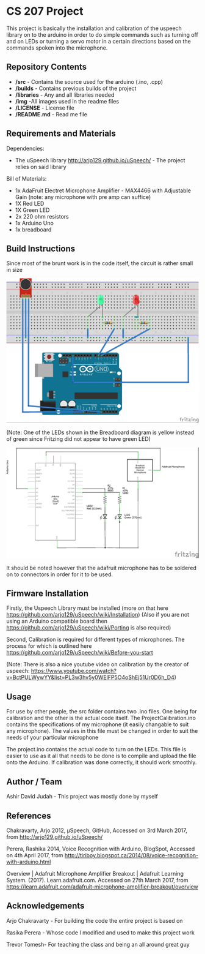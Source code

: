 # CS 207 Project #

This project is basically the installation and calibration of the uspeech library on to the arduino in order to do simple commands such as turning off and on LEDs or turning a servo motor in a certain directions based on the commands spoken into the microphone. 

## Repository Contents ##

* **/src** - Contains the source used for the arduino (.ino, .cpp)
* **/builds** - Contains previous builds of the project 
* **/libraries** - Any and all libraries needed
* **/img** -All images used in the readme files
* **/LICENSE** - License file
* **/README.md** - Read me file

## Requirements and Materials ##

Dependencies:
* The uSpeech library http://arjo129.github.io/uSpeech/ - The project relies on said library

Bill of Materials:

* 1x AdaFruit Electret Microphone Amplifier - MAX4466 with Adjustable Gain (note: any microphone with pre amp can suffice)
* 1X Red LED
* 1X Green LED
* 2x 220 ohm resistors
* 1x Arduino Uno
* 1x breadboard


## Build Instructions ##

Since most of the brunt work is in the code itself, the circuit is rather small in size

![alt text][pic1]

[pic1]: https://github.com/Ashirdavid/CS207/blob/master/img/Project_bb.jpg "Logo Title Text 2"

(Note: One of the LEDs shown in the Breadboard diagram is yellow instead of green since Fritzing did not appear to have green LED)

![alt text][pic2]

[pic2]: https://github.com/Ashirdavid/CS207/blob/master/img/Project_schem.jpg "Logo Title Text 2"

It should be noted however that the adafruit microphone has to be soldered on to connectors in order for it to be used.

## Firmware Installation ##

Firstly, the Uspeech Library must be installed (more on that here https://github.com/arjo129/uSpeech/wiki/Installation)
(Also if you are not using an Arduino compatible board then https://github.com/arjo129/uSpeech/wiki/Porting is also required)

Second, Calibration is required for different types of microphones. The process for which is outlined here https://github.com/arjo129/uSpeech/wiki/Before-you-start

(Note: There is also a nice youtube video on calibration by the creator of uspeech: https://www.youtube.com/watch?v=BctPULWywYY&list=PL3w3hv5y0WElFP5O4oShEj51Ur0D6h_D4)

## Usage ##

For use by other people, the src folder contains two .ino files. One being for calibration and the other is the actual code itself. The ProjectCalibration.ino contains the specifications of my microphone (it easily changable to suit any microphone). The values in this file must be changed in order to suit the needs of your particular microphone

The project.ino contains the actual code to turn on the LEDs. This file is easier to use as it all that needs to be done is to compile and upload the file onto the Arduino. If calibration was done correctly, it should work smoothly.

## Author / Team ##

Ashir David Judah - This project was mostly done by myself

## References ##
Chakravarty, Arjo 2012, µSpeech, GitHub, Accessed on 3rd March 2017, from <http://arjo129.github.io/uSpeech/>

Perera, Rashika 2014, Voice Recognition with Arduino, BlogSpot, Accessed on 4th April 2017, from <http://tiriboy.blogspot.ca/2014/08/voice-recognition-with-arduino.html>

Overview | Adafruit Microphone Amplifier Breakout | Adafruit Learning System. (2017). Learn.adafruit.com. Accessed on 27th March 2017, from https://learn.adafruit.com/adafruit-microphone-amplifier-breakout/overview

## Acknowledgements ##
Arjo Chakravarty - For building the code the entire project is based on

Rasika Perera  - Whose code I modified and used to make this project work

Trevor Tomesh- For teaching the class and being an all around great guy
